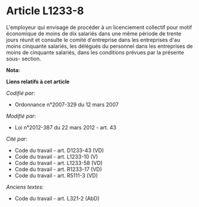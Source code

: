 # Article L1233-8

L'employeur qui envisage de procéder à un licenciement collectif pour motif économique de moins de dix salariés dans une même
période de trente jours réunit et consulte le comité d'entreprise dans les entreprises    d'au moins cinquante salariés, les
délégués du personnel dans les entreprises de moins de cinquante salariés, dans les conditions prévues par la présente sous-
section.

**Nota:**



**Liens relatifs à cet article**

_Codifié par_:

  - Ordonnance n°2007-329 du 12 mars 2007

_Modifié par_:

  - Loi n°2012-387 du 22 mars 2012 - art. 43

_Cité par_:

  - Code du travail - art. D1233-43 (VD)
  - Code du travail - art. L1233-10 (V)
  - Code du travail - art. L1233-58 (VD)
  - Code du travail - art. R1233-17 (VD)
  - Code du travail - art. R5111-3 (VD)

_Anciens textes_:

  - Code du travail - art. L321-2 (AbD)
